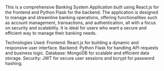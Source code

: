 This is a comprehensive Banking System Application built using React.js for the frontend and Python Flask for the backend. The application is designed to manage and streamline banking operations, offering functionalities such as account management, transactions, and authentication, all with a focus on security and scalability. It is ideal for users who want a secure and efficient way to manage their banking needs.

Technologies Used:
Frontend: React.js for building a dynamic and responsive user interface.
Backend: Python Flask for handling API requests and business logic.
Database: MongoDB for scalable and efficient data storage.
Security: JWT for secure user sessions and bcrypt for password hashing.
